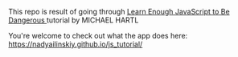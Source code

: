 This repo is result of going through <a href = "https://www.learnenough.com/javascript-tutorial/shell_scripts">Learn Enough JavaScript to Be Dangerous  </a> tutorial by MICHAEL HARTL

You're welcome to check out what the app does here: https://nadyailinskiy.github.io/js_tutorial/